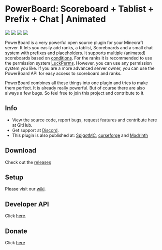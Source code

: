 # PowerBoard: Scoreboard + Tablist + Prefix + Chat | Animated
[![](https://img.shields.io/github/downloads/Xitee1/PowerBoard/total?color=44be16&label=Downloads)]()
[![](https://img.shields.io/discord/800477577684844585?color=44be16&label=Discord)]()
[![](https://img.shields.io/github/v/release/Xitee1/PowerBoard?label=Release)]()
[![](https://img.shields.io/badge/Send%20me%20a%20small%20gift-PayPal-blue.svg)](https://paypal.me/xitee)

PowerBoard is a very powerful open source plugin for your Minecraft server.
It lets you easily add ranks, a tablist, Scoreboards and a small chat system with prefixes and placeholders.
It supports multiple (animated) scoreboards based on [conditions](https://github.com/Xitee1/PowerBoard/wiki/Conditions).
For the ranks it is recommended to use the permission system [LuckPerms](https://luckperms.net/). However, you can use any permission system you like.
If you are a more advanced server owner, you can use the PowerBoard API for easy access to scoreboard and ranks.

PowerBoard combines all these things into one plugin and tries to make them perfect.
It is already really powerful. But of course there are also always a few bugs. So feel free to join this project and contribute to it.

## Info
- View the source code, report bugs, request features and contribute here at GitHub.
- Get support at [Discord](https://discord.gg/VqK3ctsbz7).
- This plugin is also published at: [SpigotMC](https://www.spigotmc.org/resources/73854/), [curseforge](https://www.curseforge.com/minecraft/bukkit-plugins/scoreboard-tablist-prefix-chat-animated) and [Modrinth](https://modrinth.com/mod/powerboard/)

## Download
Check out the [releases](https://github.com/Xitee1/PowerBoard/releases)

## Setup
Please visit our [wiki](https://github.com/Xitee1/PowerBoard/wiki).

## Developer API
Click [here](https://github.com/Xitee1/PowerBoard/wiki/Developer-API).

## Donate
Click [here](https://github.com/Xitee1#donate)
